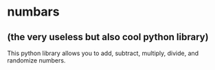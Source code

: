 # numbars 
## (the very useless but also cool python library)
This python library allows you to add, subtract, multiply, divide, and randomize numbers.

